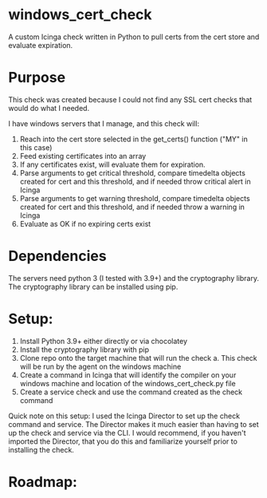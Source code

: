 # windows_cert_check
A custom Icinga check written in Python to pull certs from the cert store and evaluate expiration.

# Purpose
This check was created because I could not find any SSL cert checks that would do what I needed. 

I have windows servers that I manage, and this check will:
  1. Reach into the cert store selected in the get_certs() function ("MY" in this case)
  2. Feed existing certificates into an array
  3. If any certificates exist, will evaluate them for expiration.
  4. Parse arguments to get critical threshold, compare timedelta objects created for cert and this threshold, and if needed throw critical alert in Icinga
  5. Parse arguments to get warning threshold, compare timedelta objects created for cert and this threshold, and if needed throw a warning in Icinga
  6. Evaluate as OK if no expiring certs exist
 
# Dependencies
The servers need python 3 (I tested with 3.9+) and the cryptography library. The cryptography library can be installed using pip.

# Setup: 
  1. Install Python 3.9+ either directly or via chocolatey
  2. Install the cryptography library with pip
  3. Clone repo onto the target machine that will run the check
       a. This check will be run by the agent on the windows machine
  5. Create a command in Icinga that will identify the compiler on your windows machine and location of the windows_cert_check.py file
  6. Create a service check and use the command created as the check command

Quick note on this setup: I used the Icinga Director to set up the check command and service. The Director makes it much easier than having to set up the check and service via the CLI. I would recommend, if you haven't imported the Director, that you do this and familiarize yourself prior to installing the check.

# Roadmap: 
